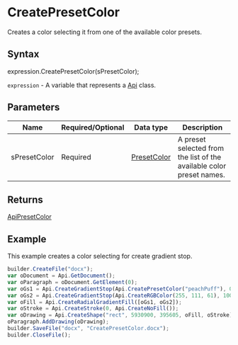 # CreatePresetColor

Creates a color selecting it from one of the available color presets.

## Syntax

expression.CreatePresetColor(sPresetColor);

`expression` - A variable that represents a [Api](../Api.md) class.

## Parameters

| **Name** | **Required/Optional** | **Data type** | **Description** |
| ------------- | ------------- | ------------- | ------------- |
| sPresetColor | Required | [PresetColor](../../../Enumerations/PresetColor.md) | A preset selected from the list of the available color preset names. |

## Returns

[ApiPresetColor](../../ApiPresetColor/ApiPresetColor.md)

## Example

This example creates a color selecting for create gradient stop.

```javascript
builder.CreateFile("docx");
var oDocument = Api.GetDocument();
var oParagraph = oDocument.GetElement(0);
var oGs1 = Api.CreateGradientStop(Api.CreatePresetColor("peachPuff"), 0);
var oGs2 = Api.CreateGradientStop(Api.CreateRGBColor(255, 111, 61), 100000);
var oFill = Api.CreateRadialGradientFill([oGs1, oGs2]);
var oStroke = Api.CreateStroke(0, Api.CreateNoFill());
var oDrawing = Api.CreateShape("rect", 5930900, 395605, oFill, oStroke);
oParagraph.AddDrawing(oDrawing);
builder.SaveFile("docx", "CreatePresetColor.docx");
builder.CloseFile();
```